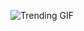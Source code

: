 
<!-- GIF_SECTION -->
![Trending GIF](https://media2.giphy.com/media/v1.Y2lkPThiYjIxNzcyeXZ3ejg5M2l6em5qbDlkYTZueGtmZ2JqeWV6NnB5dGlxdnB6ZWdrMCZlcD12MV9naWZzX3NlYXJjaCZjdD1n/LTpoOHXhfBDxnk6HAS/giphy.gif)
<!-- END_GIF_SECTION -->
